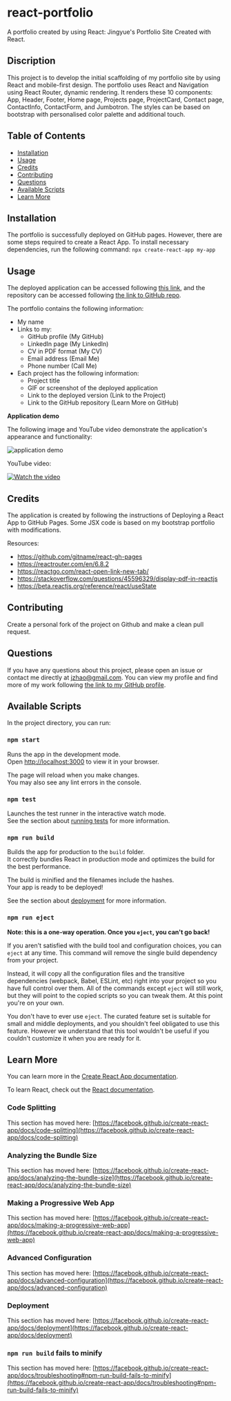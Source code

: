 # react-portfolio
A portfolio created by using React: Jingyue's Portfolio Site Created with React.

## Discription

This project is to develop the initial scaffolding of my portfolio site by using React and mobile-first design. The portfolio uses React and Navigation using React Router, dynamic rendering. It renders these 10 components: App, Header, Footer, Home page, Projects page, ProjectCard, Contact page, ContactInfo, ContactForm, and Jumbotron. The styles can be based on bootstrap with personalised color palette and additional touch. 

## Table of Contents

- [Installation](#installation)
- [Usage](#usage)
- [Credits](#credits)
- [Contributing](#contributing)
- [Questions](#questions)
- [Available Scripts](#available-scripts)
- [Learn More](#learn-more)

## Installation

The portfolio is successfully deployed on GitHub pages. However, there are some steps required to create a React App. 
To install necessary dependencies, run the following command: `npx create-react-app my-app`

## Usage

The deployed application can be accessed following [this link](https://dr-jingyuezhao.github.io/react-portfolio/), and the repository can be accessed following [the link to GitHub repo](https://github.com/dr-jingyuezhao/react-portfolio).

The portfolio contains the following information:
- My name
- Links to my:
    - GitHub profile (My GitHub)
    - LinkedIn page (My LinkedIn)
    - CV in PDF format (My CV)
    - Email address (Email Me)
    - Phone number (Call Me)
- Each project has the following information:
    - Project title
    - GIF or screenshot of the deployed application
    - Link to the deployed version (Link to the Project)
    - Link to the GitHub repository (Learn More on GitHub)

**Application demo**

The following image and YouTube video demonstrate the application's appearance and functionality:

![application demo](./src/assets/demo/React%20portfolio%20demo_gif_7Mar2023.gif)

YouTube video:

[![Watch the video](https://i9.ytimg.com/vi/TZVZZYBzIKc/mqdefault.jpg?sqp=COj1nqAG-oaymwEmCMACELQB8quKqQMa8AEB-AH-CYAC0AWKAgwIABABGGUgZShlMA8=&rs=AOn4CLDkpWfOcRTlfNRCBos0TyaWV6X24g)](https://youtu.be/TZVZZYBzIKc)

## Credits

The application is created by following the instructions of Deploying a React App to GitHub Pages. Some JSX code is based on my bootstrap portfolio with modifications.

Resources:

- https://github.com/gitname/react-gh-pages
- https://reactrouter.com/en/6.8.2
- https://reactgo.com/react-open-link-new-tab/
- https://stackoverflow.com/questions/45596329/display-pdf-in-reactjs
- https://beta.reactjs.org/reference/react/useState

## Contributing

Create a personal fork of the project on Github and make a clean pull request.

## Questions

If you have any questions about this project, please open an issue or contact me directly at jzhao@gmail.com. 
You can view my profile and find more of my work following [the link to my GitHub profile](https://github.com/dr-jingyuezhao/).
 
## Available Scripts

In the project directory, you can run:

### `npm start`

Runs the app in the development mode.\
Open [http://localhost:3000](http://localhost:3000) to view it in your browser.

The page will reload when you make changes.\
You may also see any lint errors in the console.

### `npm test`

Launches the test runner in the interactive watch mode.\
See the section about [running tests](https://facebook.github.io/create-react-app/docs/running-tests) for more information.

### `npm run build`

Builds the app for production to the `build` folder.\
It correctly bundles React in production mode and optimizes the build for the best performance.

The build is minified and the filenames include the hashes.\
Your app is ready to be deployed!

See the section about [deployment](https://facebook.github.io/create-react-app/docs/deployment) for more information.

### `npm run eject`

**Note: this is a one-way operation. Once you `eject`, you can't go back!**

If you aren't satisfied with the build tool and configuration choices, you can `eject` at any time. This command will remove the single build dependency from your project.

Instead, it will copy all the configuration files and the transitive dependencies (webpack, Babel, ESLint, etc) right into your project so you have full control over them. All of the commands except `eject` will still work, but they will point to the copied scripts so you can tweak them. At this point you're on your own.

You don't have to ever use `eject`. The curated feature set is suitable for small and middle deployments, and you shouldn't feel obligated to use this feature. However we understand that this tool wouldn't be useful if you couldn't customize it when you are ready for it.

## Learn More

You can learn more in the [Create React App documentation](https://facebook.github.io/create-react-app/docs/getting-started).

To learn React, check out the [React documentation](https://reactjs.org/).

### Code Splitting

This section has moved here: [https://facebook.github.io/create-react-app/docs/code-splitting](https://facebook.github.io/create-react-app/docs/code-splitting)

### Analyzing the Bundle Size

This section has moved here: [https://facebook.github.io/create-react-app/docs/analyzing-the-bundle-size](https://facebook.github.io/create-react-app/docs/analyzing-the-bundle-size)

### Making a Progressive Web App

This section has moved here: [https://facebook.github.io/create-react-app/docs/making-a-progressive-web-app](https://facebook.github.io/create-react-app/docs/making-a-progressive-web-app)

### Advanced Configuration

This section has moved here: [https://facebook.github.io/create-react-app/docs/advanced-configuration](https://facebook.github.io/create-react-app/docs/advanced-configuration)

### Deployment

This section has moved here: [https://facebook.github.io/create-react-app/docs/deployment](https://facebook.github.io/create-react-app/docs/deployment)

### `npm run build` fails to minify

This section has moved here: [https://facebook.github.io/create-react-app/docs/troubleshooting#npm-run-build-fails-to-minify](https://facebook.github.io/create-react-app/docs/troubleshooting#npm-run-build-fails-to-minify)
